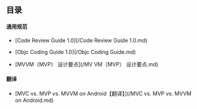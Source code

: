 

## 目录

#### 通用规范
+ [Code Review Guide 1.0](/Code Review Guide 1.0.md)

+ [Objc Coding Guide 1.0](/Objc Coding Guide.md)

+ [MVVM（MVP） 设计要点](/MV  VM（MVP） 设计要点.md)

#### 翻译
+ [MVC vs. MVP vs. MVVM on Android【翻译】](/MVC vs. MVP vs. MVVM on Android.md)


